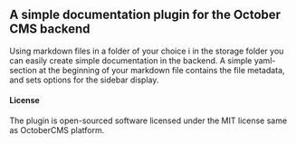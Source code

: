 ## A simple documentation plugin for the October CMS backend

Using markdown files in a folder of your choice i in the storage folder you can easily create simple documentation in the backend.
A simple yaml-section at the beginning of your markdown file contains the file metadata, and sets options for the sidebar display.


#### License
The plugin is open-sourced software licensed under the MIT license same as OctoberCMS platform.
